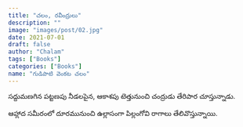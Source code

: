 ```yaml
---
title: "చలం, రవీంద్రులు"
description: ""
image: "images/post/02.jpg"
date: 2021-07-01
draft: false
author: "Chalam"
tags: ["Books"]
categories: ["Books"]
name: "గుడిపాటి వెంకట చలం"
---
```


సద్దుమణగిన పట్టణపు నీడలపైన, ఆకాశపు టెత్తునుంచి చంద్రుడు తేరిపార చూస్తున్నాడు.

ఆహ్లాద సమీరంలో దూరమునుంచి ఉల్లాసంగా పిల్లంగోవి రాగాలు తేలివొస్తున్నాయి.
